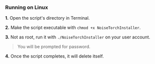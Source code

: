 ### Running on Linux
**1.** Open the script's directory in Terminal.
   
**2.** Make the script executable with `chmod +x NoiseTorchInstaller`.
   
**3.** Not as root, run it with `./NoiseTorchInstaller` on your user account.
   > You will be prompted for password.
        
**4.** Once the script completes, it will delete itself.
